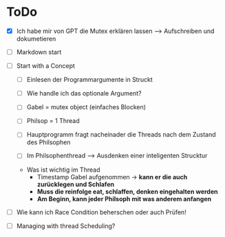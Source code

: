 # ToDo

- [x] Ich habe mir von GPT die Mutex erklären lassen --> Aufschreiben und dokumetieren 
- [ ] Markdown start
- [ ] Start with a Concept
    - [ ] Einlesen der Programmargumente in Struckt
    - [ ] Wie handle ich das optionale Argument? 
    - [ ] Gabel = mutex object (einfaches Blocken)
    - [ ] Philsop = 1 Thread 
    - [ ] Hauptprogramm fragt nacheinader die Threads nach dem Zustand des Philsophen

    - [ ] Im Philsophenthread --> Ausdenken einer inteligenten Strucktur 
    - Was ist wichtig im Thread 
        - Timestamp Gabel aufgenommen -> **kann er die auch zurücklegen und Schlafen** 
        - **Muss die reinfolge eat, schlaffen, denken eingehalten werden** 
        - **Am Beginn, kann jeder Philsoph mit was anderem anfangen** 
- [ ] Wie kann ich Race Condition beherschen oder auch Prüfen!
- [ ] Managing with thread Scheduling? 

